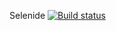 Selenide
[![Build status](https://ci.appveyor.com/api/projects/status/85eh3cy2wvigdxp3/branch/master?svg=true)](https://ci.appveyor.com/project/sevastyanov1982/aqa-2-2-selenide/branch/master)
